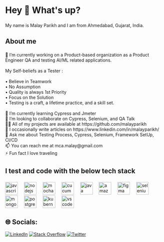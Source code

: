 <h1 align="left">Hey 👋 What's up?</h1>

###

<p align="left">My name is Malay Parikh and I am from Ahmedabad, Gujarat, India.</p>

###

<h2 align="left">About me</h2>

###

<p align="left">🔭 I’m currently working on a Product-based organization as a Product Engineer QA and testing AI/ML related applications.<br><br>My Self-beliefs as a Tester :<br><br>• Believe in Teamwork<br>• No Assumption<br>• Quality is always 1st Priority<br>• Focus on the Solution<br>• Testing is a craft, a lifetime practice, and a skill set.<br><br>🌱 I’m currently learning Cypress and Jmeter<br>👯 I’m looking to collaborate on Cypress, Selenium, and QA Talk<br>👨‍💻 All of my projects are available at https://github.com/malayparikh<br>📝 I occasionally write articles on https://www.linkedin.com/in/malayparikh/<br>💬 Ask me about Testing Process, Cypress, Selenium, Framework SetUp, CI/CD<br>📫 You can reach me at mca.malay@gmail.com<br>⚡ Fun fact I love traveling</p>

###

<h2 align="left">I test and code with the below tech stack</h2>

###

<div align="left">
  <img src="https://cdn.jsdelivr.net/gh/devicons/devicon/icons/javascript/javascript-original.svg" height="40" alt="javascript logo"  />
  <img width="12" />
  <img src="https://cdn.jsdelivr.net/gh/devicons/devicon/icons/nodejs/nodejs-original.svg" height="40" alt="nodejs logo"  />
  <img width="12" />
  <img src="https://cdn.jsdelivr.net/gh/devicons/devicon/icons/mocha/mocha-plain.svg" height="40" alt="mocha logo"  />
  <img width="12" />
  <img src="https://cdn.jsdelivr.net/gh/devicons/devicon/icons/cucumber/cucumber-plain.svg" height="40" alt="cucumber logo"  />
  <img width="12" />
  <img src="https://cdn.jsdelivr.net/gh/devicons/devicon/icons/java/java-original.svg" height="40" alt="java logo"  />
  <img width="12" />
  <img src="https://cdn.jsdelivr.net/gh/devicons/devicon/icons/amazonwebservices/amazonwebservices-original.svg" height="40" alt="amazonwebservices logo"  />
  <img width="12" />
  <img src="https://cdn.jsdelivr.net/gh/devicons/devicon/icons/figma/figma-original.svg" height="40" alt="figma logo"  />
  <img width="12" />
  <img src="https://cdn.jsdelivr.net/gh/devicons/devicon/icons/selenium/selenium-original.svg" height="40" alt="selenium logo"  />
  <img width="12" />
  <img src="https://cdn.jsdelivr.net/gh/devicons/devicon/icons/mongodb/mongodb-original.svg" height="40" alt="mongodb logo"  />
  <img width="12" />
  <img src="https://cdn.jsdelivr.net/gh/devicons/devicon/icons/postgresql/postgresql-original.svg" height="40" alt="postgresql logo"  />
  <img width="12" />
  <img src="https://cdn.jsdelivr.net/gh/devicons/devicon/icons/kubernetes/kubernetes-plain.svg" height="40" alt="kubernetes logo"  />
  <img width="12" />
  <img src="https://cdn.jsdelivr.net/gh/devicons/devicon/icons/vscode/vscode-original.svg" height="40" alt="vscode logo"  />
</div>

###

## 🌐 Socials:
[![LinkedIn](https://img.shields.io/badge/LinkedIn-%230077B5.svg?logo=linkedin&logoColor=white)](https://linkedin.com/in/malayparikh/) [![Stack Overflow](https://img.shields.io/badge/-Stackoverflow-FE7A16?logo=stack-overflow&logoColor=white)](https://stackoverflow.com/users/900131/malay-parikh) [![Twitter](https://img.shields.io/badge/Twitter-%231DA1F2.svg?logo=Twitter&logoColor=white)](https://twitter.com/@malayparikh) 

###
